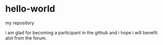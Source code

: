 # hello-world
my repository

i am glad for becoming a participant in the github
and i hope i will benefit alot from the forum.
